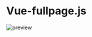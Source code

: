 # Vue-fullpage.js
![preview](https://alvarotrigo.com/fullPage/vue-fullpage/imgs/vue-fullpage-wrapper.png)
